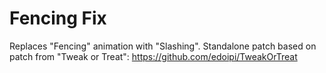 # Fencing Fix 
Replaces "Fencing" animation with "Slashing". Standalone patch based on patch from "Tweak or Treat": https://github.com/edoipi/TweakOrTreat
